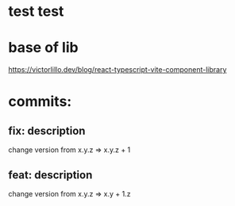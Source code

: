 # test test

# base of lib

https://victorlillo.dev/blog/react-typescript-vite-component-library

# commits:

## fix: description

change version from x.y.z => x.y.z + 1

## feat: description

change version from x.y.z => x.y + 1.z